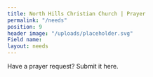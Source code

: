 ```yaml
---
title: North Hills Christian Church | Prayer
permalink: "/needs"
position: 9
header image: "/uploads/placeholder.svg"
Field name: 
layout: needs
---
```


Have a prayer request? Submit it here. 
